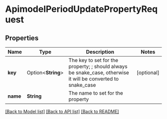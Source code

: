 # ApimodelPeriodUpdatePropertyRequest

## Properties

Name | Type | Description | Notes
------------ | ------------- | ------------- | -------------
**key** | Option<**String**> | The key to set for the property; ; should always be snake_case, otherwise it will be converted to snake_case | [optional]
**name** | **String** | The name to set for the property | 

[[Back to Model list]](../README.md#documentation-for-models) [[Back to API list]](../README.md#documentation-for-api-endpoints) [[Back to README]](../README.md)


